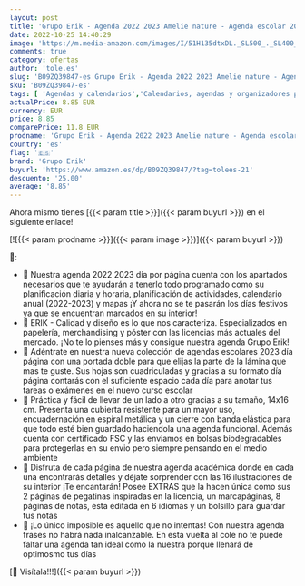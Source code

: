 ```yaml
---
layout: post
title: 'Grupo Erik - Agenda 2022 2023 Amelie nature - Agenda escolar 2022 2023 dia por página desde agosto de 2022 a junio de 2023 │ Agenda 2022 2023 dia por pagina - Vuelta al cole material escolar'
date: 2022-10-25 14:40:29
image: 'https://m.media-amazon.com/images/I/51H135dtxDL._SL500_._SL400_.jpg'
comments: true
category: ofertas
author: 'tole.es'
slug: 'B09ZQ39847-es Grupo Erik - Agenda 2022 2023 Amelie nature - Agenda...'
sku: 'B09ZQ39847-es'
tags: [ 'Agendas y calendarios','Calendarios, agendas y organizadores personales','Oficina y papelería','escolar','grupo erik','material','🇪🇸', ]
actualPrice: 8.85 EUR
currency: EUR
price: 8.85
comparePrice: 11.8 EUR
prodname: 'Grupo Erik - Agenda 2022 2023 Amelie nature - Agenda escolar 2022 2023 dia por página desde agosto de 2022 a junio de 2023 │ Agenda 2022 2023 dia por pagina - Vuelta al cole material escolar'
country: 'es'
flag: '🇪🇸'
brand: 'Grupo Erik'
buyurl: 'https://www.amazon.es/dp/B09ZQ39847/?tag=tolees-21'
descuento: '25.00'
average: '8.85'
---
```


Ahora mismo tienes [{{< param title >}}]({{< param buyurl >}}) en el siguiente enlace!

[![{{< param prodname >}}]({{< param image >}})]({{< param buyurl >}})

🔎:

- 🌸 Nuestra agenda 2022 2023 día por página cuenta con los apartados necesarios que te ayudarán a tenerlo todo programado como su planificación diaria y horaria, planificación de actividades, calendario anual (2022-2023) y mapas ¡Y ahora no se te pasarán los días festivos ya que se encuentran marcados en su interior!
- 🌸 ERIK - Calidad y diseño es lo que nos caracteriza. Especializados en papelería, merchandising y póster con las licencias más actuales del mercado. ¡No te lo pienses más y consigue nuestra agenda Grupo Erik!
- 🌸 Adéntrate en nuestra nueva colección de agendas escolares 2023 día página con una portada doble para que elijas la parte de la lámina que mas te guste. Sus hojas son cuadriculadas y gracias a su formato día página contarás con el suficiente espacio cada día para anotar tus tareas o exámenes en el nuevo curso escolar
- 🌸 Práctica y fácil de llevar de un lado a otro gracias a su tamaño, 14x16 cm. Presenta una cubierta resistente para un mayor uso, encuadernación en espiral metálica y un cierre con banda elástica para que todo esté bien guardado haciendola una agenda funcional. Además cuenta con certificado FSC y las enviamos en bolsas biodegradables para protegerlas en su envio pero siempre pensando en el medio ambiente
- 🌸 Disfruta de cada página de nuestra agenda académica donde en cada una encontrarás detalles y déjate sorprender con las 16 ilustraciones de su interior ¡Te encantarán! Posee EXTRAS que la hacen única como sus 2 páginas de pegatinas inspiradas en la licencia, un marcapáginas, 8 páginas de notas, esta editada en 6 idiomas y un bolsillo para guardar tus notas
- 🌸 ¡Lo único imposible es aquello que no intentas! Con nuestra agenda frases no habrá nada inalcanzable. En esta vuelta al cole no te puede faltar una agenda tan ideal como la nuestra porque llenará de optimosmo tus días

[🛒 Visítala!!!]({{< param buyurl >}})
